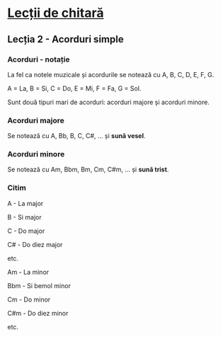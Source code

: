# [Lecții de chitară](https://github.com/Voluntari-Noi/guitar-lessons)

## Lecția 2 - Acorduri simple

### Acorduri - notație

La fel ca notele muzicale și acordurile se notează cu A, B, C, D, E, F, G.

A = La, B = Si, C = Do, E = Mi, F = Fa, G = Sol.

Sunt două tipuri mari de acorduri: acorduri majore și acorduri minore.

### Acorduri majore

Se notează cu A, Bb, B, C, C#, ... și **sună vesel**.

### Acorduri minore

Se notează cu Am, Bbm, Bm, Cm, C#m, ... și **sună trist**.

### Citim

A - La major

B - Si major

C - Do major

C# - Do diez major

etc.

Am - La minor

Bbm - Si bemol minor

Cm -  Do minor

C#m - Do diez minor

etc.

